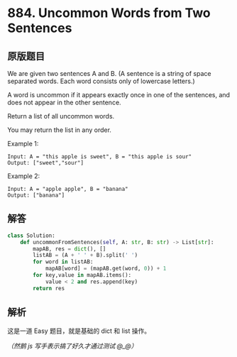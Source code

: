 # 884. Uncommon Words from Two Sentences

## 原版题目

We are given two sentences A and B.  (A sentence is a string of space separated words.  Each word consists only of lowercase letters.)

A word is uncommon if it appears exactly once in one of the sentences, and does not appear in the other sentence.

Return a list of all uncommon words. 

You may return the list in any order.

Example 1:

```
Input: A = "this apple is sweet", B = "this apple is sour"
Output: ["sweet","sour"]
```

Example 2:

```
Input: A = "apple apple", B = "banana"
Output: ["banana"]
```

## 解答

```py
class Solution:
    def uncommonFromSentences(self, A: str, B: str) -> List[str]:
        mapAB, res = dict(), []
        listAB = (A + ' ' + B).split(' ')
        for word in listAB:
            mapAB[word] = (mapAB.get(word, 0)) + 1
        for key,value in mapAB.items():
            value < 2 and res.append(key)
        return res
```

## 解析

这是一道 Easy 题目，就是基础的 dict 和 list 操作。

*（然鹅 js 写手表示搞了好久才通过测试 @_@）*


 